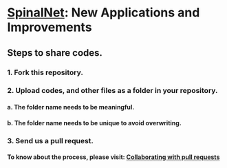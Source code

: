 # [SpinalNet](https://github.com/dipuk0506/SpinalNet): New Applications and Improvements

## Steps to share codes.
### 1. Fork this repository.
### 2. Upload codes, and other files as a folder in your repository. 
#### a. The folder name needs to be meaningful.
#### b. The folder name needs to be unique to avoid overwriting.
### 3. Send us a pull request.

#### To know about the process, please visit: [Collaborating with pull requests](https://docs.github.com/en/github/collaborating-with-pull-requests)
